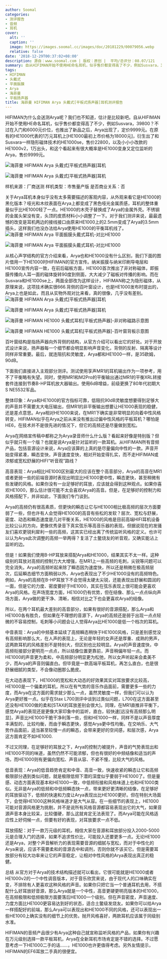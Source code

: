 ```yaml
---
author: Soomal
categories:
- 测评报告
- 音频
- 耳机
cover:
  alt: ''
  caption: ''
  image: https://images.soomal.cc/images/doc/20181229/00079056.webp
  relative: false
date: '2018-12-29T00:37:02+08:00'
description: 源自：www.soomal.com | 版权：原创 |  平均/总评分：08.07/121
summary: 自从HIFIMAN开始不使用HE命名耳机，似乎售价都变得高了不少，例如Susvara，39800？Arya出现不算太贵，定位在万元级。Arya的技术部分像极了HE1000，而在宣传中Arya被定位在监听应用，那它和HE1000到底有什么差别呢？
tags:
- HIFIMAN
- 头戴式
- 平面振膜
- Arya
- 海菲曼
- 平板扬声器
title: 海菲曼 HIFIMAN Arya 头戴式[平板式扬声器]耳机测评报告
---
```


HIFIMAN为什么会送测Arya呢？我们也不知道，估计是比较新吧。自从HIFIMAN开始不使用HE命名耳机，似乎售价都变得高了不少，例如Susvara，39800？不过在入门和6000元价位，也推出了新品之后，Arya出现了，定价9999元。在原有的HE1000代表的1万元耳机上[HE1000最初上市价格为18000元]，衍生出了和Susvara一样隐形磁体技术的HE1000se，售价22800，以及小小小改款的HE1000v2，1万出头，和这个看起来有很大概率是HE1000变身又定位监听的Arya，售价9999元。



![海菲曼 HIFIMAN Arya 头戴式[平板式扬声器]耳机](https://images.soomal.cc/images/doc/20181221/00078926_01.webp)



![海菲曼 HIFIMAN Arya 头戴式[平板式扬声器]耳机](https://images.soomal.cc/images/doc/20181221/00078927_01.webp)



样机来源：厂商送测
样机类型：市售量产版
是否商业关系：否



关于Arya耳机本身似乎没有太多需要描述的客观内容，从外观来看它是HE1000的黑化版本？哑光和木纹表面在Arya上都变成了黑色哑光金属质感，耳机的整体重量似乎比HE1000轻了一点。HE1000的木壳子替换成了Arya的金属外壳。不锈钢的金属头架没有变，头顶的皮质材料小小调整了一下。对于我们测评来说，最最遗憾的改变是耳机两边的接线接口由原来HE1000上的2.5mm变成了Arya的3.5mm插头，这样我们也没办法给Arya使用HE1000的平衡耳机线了。
![海菲曼 HIFIMAN Arya 平面振膜头戴式耳机-对比HE1000](https://images.soomal.cc/images/doc/20181229/00079054.webp)




![海菲曼 HIFIMAN Arya 平面振膜头戴式耳机-对比HE1000](https://images.soomal.cc/images/doc/20181229/00079055.webp)




从核心声学结构的官方介绍来看，Arya也和HE1000没有什么区别，我们下面的图片借用一下HE1000时HIFIMAN的官方宣传。纳米振膜与纳米印刷导电层和HE1000宣传内容一致，在前后磁板方面，HE1000首次推出了非对称磁体，即振膜传播向人耳一面的磁体旋转90度到侧面，大大减少了磁板对传播的影响。而在Susvara和HE1000se上，两面全部改为这样设计，HIFIMAN称之为隐形磁体，从原理来说，这项技术确实很666.背侧的百叶窗设计，也是HE1000发布时提出的，Arya上也是如此，而且从实物外观对比来看，真的很像，几乎没有差别。
![海菲曼 HIFIMAN Arya 头戴式[平板式扬声器]耳机](https://images.soomal.cc/images/doc/20181221/00078929_01.webp)




![海菲曼 HIFIMAN Arya 头戴式[平板式扬声器]耳机](https://images.soomal.cc/images/doc/20181221/00078928_01.webp)




![海菲曼 HIFIMAN HE1000 头戴式耳机[平板式扬声器]-非对称磁路示意图](https://images.soomal.cc/images/doc/20160927/00063476_01.webp)




![海菲曼 HIFIMAN HE1000 头戴式耳机[平板式扬声器]-百叶窗背板示意图](https://images.soomal.cc/images/doc/20160927/00063478_01.webp)





百叶窗结构是指扬声器向外背侧的结构，从官方介绍可以看出它的好处。对于开放式设计来说，扬声器每一个细节都会明显影响声音变化，背侧的反射、隔离等设计同样非常重要。最后，就连阻抗和灵敏度，Arya都和HE1000一样，是35欧姆，90dB。

下面我们直接进入主观部分测评。测试使用享声MR1的耳机输出作为一项参考，用不了平衡略有失望。同时，使用MR1和M2Pro的平衡输出通过MR1的平衡XRL转接套件连接到节奏B-HP耳机放大器输出。使用6dB增益，前级更换了80年代初期大S NE5532军品。

整体印象：Arya和HE1000的官方指标可靠，低阻抗90dB灵敏度想要得到足够大的声音并不需要太大电压输出，但MR1的非平衡输出想要让HE1000表现的稳健，还是差点意思。Arya相对HE1000来说，在MR1下确实是非常明显的向着中性风格转变，HIFIMAN似乎在Arya之前从来没有推出过偏中性风格的平板耳机？哪怕是HE6，在技术并不是很先进的情况下，但它的高频还是尽量做到宽松。

Arya在网络宣传稿中都称之为Arya录音师什么什么版？看起来好像是特别版？但似乎就只有一个版？也就是说Arya是针对监听的一款耳机。从HIFIMAN所有音频产品，包括音源设计来说，Arya应该算的上真的是尽量偏向中性的一款。声音开始变得紧凑，瞬态变快，声音速度变快，相对开始变得扎实，而不走HIFIMAN或浓郁或宽松舒展的HIFI“听音观”路线？

高音表现：Arya相比HE1000区别最大的应该在整个高音部分，Arya的高音在MR1或者更弱一些的前端音源时表现出明显比HE1000更中性，瞬态更快，甚至稍微有些发硬的风格。如果你没有一台足够好的耳放，应该就会得到这种观点。如果你喜欢HE1000，那么估计很可能不太会喜欢Arya的高音。但是，在足够好的控制力和风格搭配下，并非如此，下面我们专门谈到。

Arya的高频仍有很高素质，但更快的瞬态让它与HE1000相比极高频的层次方面要弱了一些，但也许有人会觉得HE1000的高音有些松的发软？层次、宽松与舒展，密度、动态和瞬态速度是几对平衡关系，HE1000的风格是目前高端HIFI耳机设备比较公认的方向，更像优秀录音下真实弦乐等高音乐器的表现。但据说现在的发骚友们喜欢更锐利犀利一些的高频，这其实已经出离了传统监听风格的定义。也许可以认为Arya此次调整的高频一举两得？复活了土鳖烧友的听音观，又确实能沾上监听的边。

但是！如果我们使用B-HP耳放来搭配Arya和HE1000，结果其实不太一样。这种级别的耳放对高频的控制力大大增强，在MR1上一些高频的毛刺，尖锐等问题可以完全消失。Arya的高频听起来除了瞬态因为速度快，所以还是稍微在极高频层次，后延瞬态细节方面稍弱以外，Arya也表现出了不少HE1000没有的高频特色。例如，Arya的高频在B-HP耳放下不会觉得太硬太尖锐，还能表现出舒展和圆润的一面，但是它的力度、密度要好于HE1000，其实在弦乐表现上很可能会更喜欢Arya的风格。在声场宽度方面，HE1000仍有优势，但在结像、那么一点点纵向声场方面，Arya做的更干净、清晰，相信对比之下也会更喜欢Arya的结像。

所以，在两个耳机最大差别的高音部分，如果有很好的音源搭配，那么Arya和HE1000各有胜负，但如果在不理想的音源下，Arya的高频还是弱于出现一点点轻微的不容易控制，毛刺等小问题会让人觉得Arya比HE1000是低一个档次的耳机。

中音表现：Arya的中频基本延续了高频瞬态稍快于HE1000风格，只是差别感觉没有高频影响那么大，在人声的表现上，无论是年轻的女声还是厚重、成熟的男声，这两款耳机的风格差别不是特别大，但区别也比较明显。Arya的声音速度快，中高频衔接部分更明亮一点点，所以结像位置更靠前，声音稍偏年轻一点。而HE1000的声音更为柔和，中高频部分明显更为松弛，所以女声听起来会柔美不少，而Arya的声音则偏直白。但毕竟是一款高端平板耳机，再怎么直白，也是很舒展细腻的类型，不会像动圈那么脆皮。

在大动态表现下，HE1000的宽松和大动态的好效果其实对耳放要求比较高，HE1000是一个偏柔的耳机，所以在有气势的音乐作品面前，需要更多一些的力度，而Arya在这方面的需求就少那么一点，虽然灵敏度一样，但我们可以认为Arya更好推一点。似乎在Stax L700测评中谈到过类似问题，L700在这方面甚至还没有HE1000做的柔和[STAX的耳放差别会很大]。同理，在MR1直推非平衡下，感觉Arya的表现还是更像大家印象中的监听，直白，较快速[远没有高频那么明显]，声音比HE1000干脆干净利落一些，但和HE1000一样，同样不是以声音厚度丰满型的，比较均衡，而由于瞬态更快，感觉Arya更中性均衡。在交响乐、大气势作品面前，适当甚至较慢一点的瞬态，会带来更好的空间感，和层次感，Arya这方面肯定不如HE1000.

不过又同理，在足够好的耳放之下，Arya的控制力被提升，声音的气势表现出和HE1000不同的味道，虽然仍然不可能浓郁，但也有很好的中频结像和适当的声场，而HE1000则有更偏向宽松、声音从容、不紧不慢，比较大气的风格。

低音表现：Arya的低音趋势肯定和中音、高音一致，快速收紧的瞬态让它和高频极限部分遇到类似问题，就是极限低频下潜的深度似乎要弱于HE1000了。但是量感、动态方面表现基本和HE1000一致，中低频衔接和风格味道上也和HE1000类似。无非是Arya的低频和中低频瞬态快一点，带来更好更清晰的结像，在足够好的耳放驱动下，低频的快速和力度让Arya表现出比HE1000更好。但在特别大场面下，会觉得HE1000这种风格味道才是大气从容。在一些细节的表现上，HE1000可能对音源风格更为挑剔，并不是说所有风格音源都容易表现出它的大气，如果音源声音本身比较呆，比较僵硬，那么这就肯定无法表现了。而Arya可能在风格适应性上好伺候一点，但要有好的表现，对耳放要求一点不低。

耳放搭配：对于一款万元级的耳机，相信大家在音源和耳放部分投入2000-5000元是合理入门的选择，如果不追求性价比，可能投入还要更多一点。无论HE1000还是Arya，对整个声音解析力的表现需要音源的细腻与宽松，而对于中性化的Arya来说，应该不需要柔和的音源去中和调剂，否则你就不该买它。但是需要耳放部分有较大功率来让它的声音稳定，让相对中性风格的Arya表现出真正的稳健。

总结
从官方对于Arya的技术结构描述就可以看出，它很可能就是HE1000或者HE1000v2的一个中性调音版本，对于音乐欣赏来说，由于现代人的口味确实在变，不排除有人更喜欢这种风格的声音。如果你只把它当一个普通耳机去用，不搭配什么好耳放好音源，那么Arya就是一个中性，高音更硬更明亮版本的HE1000，在高频极限和低频极限方面要落后HE1000一个级别。但在声音密度，声音速度、力度方面比HE1000更容易达到好的状态，适合土鳖级发烧友。如果你可以给Arya一样搭配好的前端，那么Arya可以表现出和HE1000不同的风格，还可以表现出一些HE1000上确实没有的细节上的优势。抛开风格喜好，两款耳机应该属于同级别水准。

HIFIMAN的音频产品很少有Arya这种自己就宣称监听风格的产品，如果你有兴趣在万元级别选择一款平板耳机，Arya在全新耳机市场肯定是不错的选择。不过愿意考虑一下HE1000二手的话……，HE1000也许更值得考虑。另外友情提示，HIFIMAN的EF6耳放二手真的很便宜。